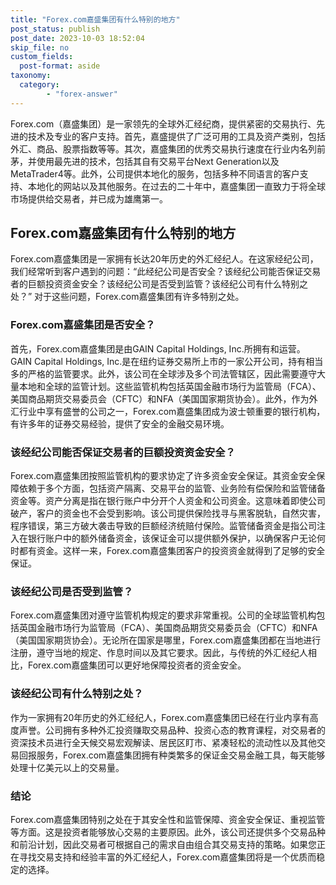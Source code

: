 ```yaml
---
title: "Forex.com嘉盛集团有什么特别的地方"
post_status: publish
post_date: 2023-10-03 18:52:04
skip_file: no
custom_fields: 
  post-format: aside
taxonomy:
  category:
        - "forex-answer"
---
```


Forex.com（嘉盛集团）是一家领先的全球外汇经纪商，提供紧密的交易执行、先进的技术及专业的客户支持。首先，嘉盛提供了广泛可用的工具及资产类别，包括外汇、商品、股票指数等等。其次，嘉盛集团的优秀交易执行速度在行业内名列前茅，并使用最先进的技术，包括其自有交易平台Next Generation以及MetaTrader4等。此外，公司提供本地化的服务，包括多种不同语言的客户支持、本地化的网站以及其他服务。在过去的二十年中，嘉盛集团一直致力于将全球市场提供给交易者，并已成为雄鹰第一。

## Forex.com嘉盛集团有什么特别的地方

Forex.com嘉盛集团是一家拥有长达20年历史的外汇经纪人。在这家经纪公司，我们经常听到客户遇到的问题：“此经纪公司是否安全？该经纪公司能否保证交易者的巨额投资资金安全？该经纪公司是否受到监管？该经纪公司有什么特别之处？” 对于这些问题，Forex.com嘉盛集团有许多特别之处。

### Forex.com嘉盛集团是否安全？

首先，Forex.com嘉盛集团是由GAIN Capital Holdings, Inc.所拥有和运营。GAIN Capital Holdings, Inc.是在纽约证券交易所上市的一家公开公司，持有相当多的严格的监管要求。此外，该公司在全球涉及多个司法管辖区，因此需要遵守大量本地和全球的监管计划。这些监管机构包括英国金融市场行为监管局（FCA）、美国商品期货交易委员会（CFTC）和NFA（美国国家期货协会）。此外，作为外汇行业中享有盛誉的公司之一，Forex.com嘉盛集团成为波士顿重要的银行机构，有许多年的证券交易经验，提供了安全的金融交易环境。

### 该经纪公司能否保证交易者的巨额投资资金安全？

Forex.com嘉盛集团按照监管机构的要求协定了许多资金安全保证。其资金安全保障依赖于多个方面，包括资产隔离、交易平台的监管、业务险有偿保险和监管储备资金等。资产分离是指在银行账户中分开个人资金和公司资金。这意味着即使公司破产，客户的资金也不会受到影响。该公司提供保险找寻与黑客脱轨，自然灾害，程序错误，第三方破大袭击导致的巨额经济统赔付保险。监管储备资金是指公司注入在银行账户中的额外储备资金，该保证金可以提供额外保护，以确保客户无论何时都有资金。这样一来，Forex.com嘉盛集团客户的投资资金就得到了足够的安全保证。

### 该经纪公司是否受到监管？

Forex.com嘉盛集团对遵守监管机构规定的要求非常重视。公司的全球监管机构包括英国金融市场行为监管局（FCA）、美国商品期货交易委员会（CFTC）和NFA（美国国家期货协会）。无论所在国家是哪里，Forex.com嘉盛集团都在当地进行注册，遵守当地的规定、作息时间以及其它要求。因此，与传统的外汇经纪人相比，Forex.com嘉盛集团可以更好地保障投资者的资金安全。

### 该经纪公司有什么特别之处？

作为一家拥有20年历史的外汇经纪人，Forex.com嘉盛集团已经在行业内享有高度声誉。公司拥有多种外汇投资赚取交易品种、投资心态的教育课程，对交易者的资深技术员进行全天候交易宏观解读、居民区盯市、紧凑轻松的流动性以及其他交易回报服务，Forex.com嘉盛集团拥有种类繁多的保证金交易金融工具，每天能够处理十亿美元以上的交易量。

### 结论

Forex.com嘉盛集团特别之处在于其安全性和监管保障、资金安全保证、重视监管等方面。这是投资者能够放心交易的主要原因。此外，该公司还提供多个交易品种和前沿计划，因此交易者可根据自己的需求自由组合其交易支持的策略。如果您正在寻找交易支持和经验丰富的外汇经纪人，Forex.com嘉盛集团将是一个优质而稳定的选择。